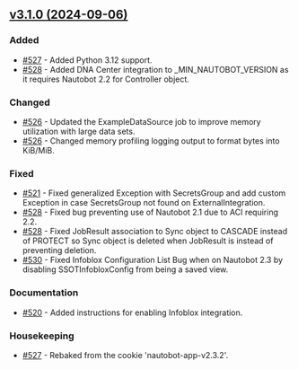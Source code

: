 
## [v3.1.0 (2024-09-06)](https://github.com/nautobot/nautobot-app-ssot/releases/tag/v3.1.0)

### Added

- [#527](https://github.com/nautobot/nautobot-app-ssot/issues/527) - Added Python 3.12 support.
- [#528](https://github.com/nautobot/nautobot-app-ssot/issues/528) - Added DNA Center integration to _MIN_NAUTOBOT_VERSION as it requires Nautobot 2.2 for Controller object.

### Changed

- [#526](https://github.com/nautobot/nautobot-app-ssot/issues/526) - Updated the ExampleDataSource job to improve memory utilization with large data sets.
- [#526](https://github.com/nautobot/nautobot-app-ssot/issues/526) - Changed memory profiling logging output to format bytes into KiB/MiB.

### Fixed

- [#521](https://github.com/nautobot/nautobot-app-ssot/issues/521) - Fixed generalized Exception with SecretsGroup and add custom Exception in case SecretsGroup not found on ExternalIntegration.
- [#528](https://github.com/nautobot/nautobot-app-ssot/issues/528) - Fixed bug preventing use of Nautobot 2.1 due to ACI requiring 2.2.
- [#528](https://github.com/nautobot/nautobot-app-ssot/issues/528) - Fixed JobResult association to Sync object to CASCADE instead of PROTECT so Sync object is deleted when JobResult is instead of preventing deletion.
- [#530](https://github.com/nautobot/nautobot-app-ssot/issues/530) - Fixed Infoblox Configuration List Bug when on Nautobot 2.3 by disabling SSOTInfobloxConfig from being a saved view.

### Documentation

- [#520](https://github.com/nautobot/nautobot-app-ssot/issues/520) - Added instructions for enabling Infoblox integration.

### Housekeeping

- [#527](https://github.com/nautobot/nautobot-app-ssot/issues/527) - Rebaked from the cookie 'nautobot-app-v2.3.2'.
